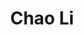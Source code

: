 ---
layout: post
title: Chao Li
school: NYU
major: Major?
image: https://static.squarespace.com/static/50354720c4aa2d2d3150d3d8/t/52699059e4b0ca2844fe380a/1382649945960/Chao-Li.jpg?format=300w
position: ??
positionURL: http://www.techatnyu.org/position
now: The Verge
nowURL: http://www.google.com
twitter: cli6cli6
email: t@NYU email?
graduate: 2014
weight: 14
---